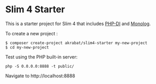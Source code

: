 # Slim 4 Starter

This is a starter project for Slim 4 that includes [PHP-DI][1] and [Monolog][2].

[1]: http://php-di.org
[2]: https://github.com/Seldaek/monolog

To create a new project :

    $ composer create-project akrabat/slim4-starter my-new-project
    $ cd my-new-project

Test using the PHP built-in server:

    php -S 0.0.0.0:8888 -t public/
 
 Navigate to http://localhost:8888
